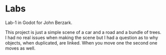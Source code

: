 # Labs
Lab-1 in Godot for John Berzark.

This project is just a simple scene of a car and a road and a bundle of trees. 
I had no real issues when making the scene but I had a question as to why objects, when duplicated, are linked. When you move one the second one moves as well. 

